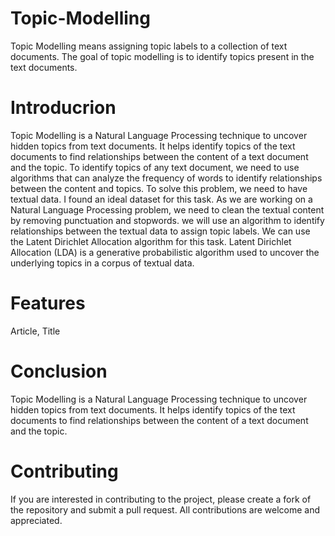 # Topic-Modelling
Topic Modelling means assigning topic labels to a collection of text documents. The goal of topic modelling is to identify topics present in the text documents.

# Introducrion
Topic Modelling is a Natural Language Processing technique to uncover hidden topics from text documents. It helps identify topics of the text documents to find relationships between the content of a text document and the topic. To identify topics of any text document, we need to use algorithms that can analyze the frequency of words to identify relationships between the content and topics. To solve this problem, we need to have textual data. I found an ideal dataset for this task. As we are working on a Natural Language Processing problem, we need to clean the textual content by removing punctuation and stopwords. we will use an algorithm to identify relationships between the textual data to assign topic labels. We can use the Latent Dirichlet Allocation algorithm for this task. Latent Dirichlet Allocation (LDA) is a generative probabilistic algorithm used to uncover the underlying topics in a corpus of textual data.

# Features
Article, Title

# Conclusion
Topic Modelling is a Natural Language Processing technique to uncover hidden topics from text documents. It helps identify topics of the text documents to find relationships between the content of a text document and the topic.

# Contributing
If you are interested in contributing to the project, please create a fork of the repository and submit a pull request. All contributions are welcome and appreciated.
